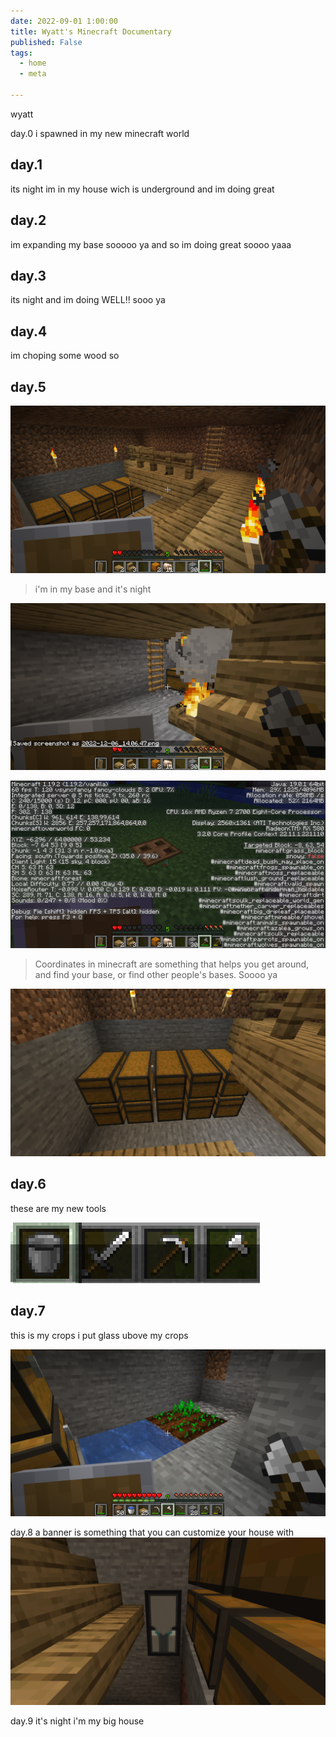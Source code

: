 ```yaml
---
date: 2022-09-01 1:00:00
title: Wyatt's Minecraft Documentary
published: False
tags:
  - home
  - meta

---
```


wyatt

day.0 i spawned in my new minecraft world



## day.1

its night im in my house wich is underground and im doing great

## day.2

im expanding my base sooooo ya and so im doing great soooo yaaa

## day.3

its night and im doing WELL!! sooo ya



## day.4

im choping some wood so 
## day.5 

![](/my-base.png)

> i'm in my base and it's night

![](/my-base-2.png)

![](/my-coords.png)

> Coordinates in minecraft are something that helps you get around, and find your base, or find other people's bases.  Soooo ya

![](/my-storage.png)



## day.6
these are my new tools

![](/Capture.PNG)


## day.7
this is my crops i put glass ubove my crops

![](/my-crops.png)

day.8
a banner is something that you can customize your house with 
![](/banner.png)

day.9
it's night i'm my big house







